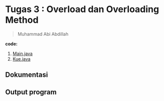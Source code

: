 # Tugas 3 : Overload dan Overloading Method
> Muhammad Abi Abdillah

**code:**
1. [Main.java](./Main.java)
2. [Kue.java](./Kue.java)

## Dokumentasi
###


## Output program



